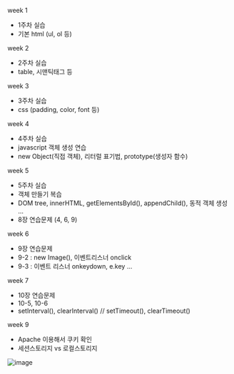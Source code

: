 week 1
- 1주차 실습
- 기본 html (ul, ol 등)

week 2
- 2주차 실습
- table, 시맨틱태그 등

week 3
- 3주차 실습
- css (padding, color, font 등)

week 4 
- 4주차 실습
- javascript 객체 생성 연습
- new Object(직접 객체), 리터럴 표기법, prototype(생성자 함수)

week 5
- 5주차 실습
- 객체 만들기 복습
- DOM tree, innerHTML, getElementsById(), appendChild(), 동적 객체 생성 ...
- 8장 연습문제 (4, 6, 9)

week 6
- 9장 연습문제
- 9-2 : new Image(), 이벤트리스너 onclick
- 9-3 : 이벤트 리스너 onkeydown, e.key ...

week 7
- 10장 연습문제
- 10-5, 10-6
- setInterval(), clearInterval() // setTimeout(), clearTimeout()

week 9
- Apache 이용해서 쿠키 확인
- 세션스토리지 vs 로컬스토리지

![image](https://github.com/user-attachments/assets/bd239dde-fe9c-4f6b-8d0f-91a147ddc3e5)
